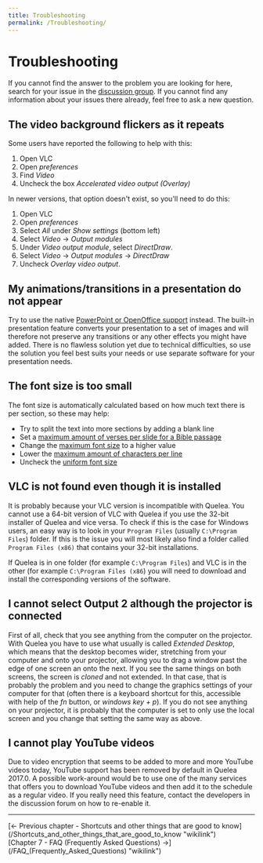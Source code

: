 ```yaml
---
title: Troubleshooting
permalink: /Troubleshooting/
---
```


# Troubleshooting

If you cannot find the answer to the problem you are looking for here, search for your issue in the [discussion group](https://groups.google.com/forum/#!forum/quelea-discuss). If you cannot find any information about your issues there already, feel free to ask a new question.

The video background flickers as it repeats
-------------------------------------------

Some users have reported the following to help with this:

1.  Open VLC
2.  Open _preferences_
3.  Find _Video_
4.  Uncheck the box _Accelerated video output (Overlay)_

In newer versions, that option doesn't exist, so you'll need to do this:

1.  Open VLC
2.  Open _preferences_
3.  Select _All_ under _Show settings_ (bottom left)
4.  Select _Video_ -&gt; _Output modules_
5.  Under _Video output module_, select _DirectDraw_.
6.  Select _Video_ -&gt; _Output modules_ -&gt; _DirectDraw_
7.  Uncheck _Overlay video output_.

My animations/transitions in a presentation do not appear
---------------------------------------------------------

Try to use the native [PowerPoint or OpenOffice support](/Presentations_tab "wikilink") instead. The built-in presentation feature converts your presentation to a set of images and will therefore not preserve any transitions or any other effects you might have added. There is no flawless solution yet due to technical difficulties, so use the solution you feel best suits your needs or use separate software for your presentation needs.

The font size is too small
--------------------------

The font size is automatically calculated based on how much text there is per section, so these may help:

* Try to split the text into more sections by adding a blank line
* Set a [maximum amount of verses per slide for a Bible passage](/Bible_tab#Layout_of_Bible_passages "wikilink")
* Change the [maximum font size](/General_tab#Maximum_font_size "wikilink") to a higher value
* Lower the [maximum amount of characters per line](/General_tab#Maximum_characters_per_line "wikilink")
* Uncheck the [uniform font size](/General_tab#Use_uniform_font_size "wikilink")

VLC is not found even though it is installed
--------------------------------------------

It is probably because your VLC version is incompatible with Quelea. You cannot use a 64-bit version of VLC with Quelea if you use the 32-bit installer of Quelea and vice versa. To check if this is the case for Windows users, an easy way is to look in your `Program Files` (usually `C:\Program Files`) folder. If this is the issue you will most likely also find a folder called `Program Files (x86)` that contains your 32-bit installations. 

If Quelea is in one folder (for example `C:\Program Files`) and VLC is in the other (for example `C:\Program Files (x86`) you will need to download and install the corresponding versions of the software.

I cannot select Output 2 although the projector is connected
------------------------------------------------------------

First of all, check that you see anything from the computer on the projector. With Quelea you have to use what usually is called _Extended Desktop_, which means that the desktop becomes wider, stretching from your computer and onto your projector, allowing you to drag a window past the edge of one screen an onto the next. If you see the same things on both screens, the screen is _cloned_ and not extended. In that case, that is probably the problem and you need to change the graphics settings of your computer for that (often there is a keyboard shortcut for this, accessible with help of the _fn_ button, or _windows key + p_). If you do not see anything on your projector, it is probably that the computer is set to only use the local screen and you change that setting the same way as above. 

I cannot play YouTube videos
----------------------------

Due to video encryption that seems to be added to more and more YouTube videos today, YouTube support has been removed by default in Quelea 2017.0. A possible work-around would be to use one of the many services that offers you to download YouTube videos and then add it to the schedule as a regular video. If you really need this feature, contact the developers in the discussion forum on how to re-enable it.

------------------------------------------------------------------------

<div style="text-align: left;">
[← Previous chapter - Shortcuts and other things that are good to know](/Shortcuts_and_other_things_that_are_good_to_know "wikilink") <span style="float:right;"> [Chapter 7 - FAQ (Frequently Asked Questions) →](/FAQ_(Frequently_Asked_Questions) "wikilink")</span>

</div>
